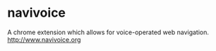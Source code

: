 # navivoice
A chrome extension which allows for voice-operated web navigation.
http://www.navivoice.org

